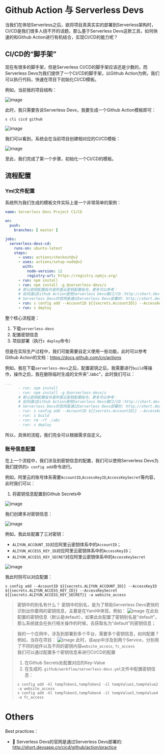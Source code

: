 # Github Action 与 Serverless Devs

当我们在体验Serverless之后，欲将项目真真实实的部署到Serverless架构时，CI/CD是我们很多人绕不开的话题，那么基于Serverless Devs这款工具，如何快速的和Github Action进行有机结合，实现CI/CD的能力呢？

## CI/CD的“脚手架”

现在有很多的脚手架，但是Serverless CI/CD的脚手架应该还是少数的，而Serverless Devs为我们提供了一个CI/CD的脚手架，以Github Action为例，我们可以执行代码，快速在项目下初始化CI/CD模板。

例如，当前我的项目结构：

![image](https://user-images.githubusercontent.com/21079031/120759969-27bccf80-c546-11eb-9260-64724df2e5f5.png)

此时，我只需要告诉Serverless Devs，我要生成一个Github Action模板即可：

```
s cli cicd github
```

![image](https://user-images.githubusercontent.com/21079031/120760086-48852500-c546-11eb-9c38-66dbfd82e632.png)

我们可以看到，系统会在当前项目创建相对应的CI/CD模板：

![image](https://user-images.githubusercontent.com/21079031/120760172-681c4d80-c546-11eb-9551-ba3e060e2947.png)

至此，我们完成了第一个步骤，初始化一个CI/CD的模板。

## 流程配置

### Yml文件配置

系统所为我们生成的模板文件实际上是一个非常简单的案例：

```yaml
name: Serverless Devs Project CI/CD

on:
  push:
    branches: [ master ]

jobs:
  serverless-devs-cd:
    runs-on: ubuntu-latest
    steps:
      - uses: actions/checkout@v2
      - uses: actions/setup-node@v2
        with:
          node-version: 12
          registry-url: https://registry.npmjs.org/
      - run: npm install
      - run: npm install -g @serverless-devs/s
      # 默认密钥配置指令是阿里云密钥配置指令，更多可以参考：
      # 如何通过Github Action使用Serverless Devs做CI/CD：http://short.devsapp.cn/cicd/github/action/usage
      # Serverless Devs的官网是通过Serverless Devs部署的: http://short.devsapp.cn/cicd/github/action/practice
      - run: s config add --AccountID ${{secrets.AccountID}} --AccessKeyID ${{secrets.AccessKeyID}} --AccessKeySecret ${{secrets.AccessKeySecret}} -a default
      - run: s deploy
```

整个核心流程是：
1. 下载`serverless-devs`
2. 配置密钥信息
3. 项目部署（执行`s deploy`命令）

但是在实际生产过程中，我们可能需要自定义使用一些功能，此时可以参考Github Action的文档：https://docs.github.com/cn/actions

例如，我在下载`serverless-devs`之后，配置密钥之后，我需要进行`build`等操作，操作之后，我在删除临时生成的文件夹"./abc"，此时我们可以：

```yaml
...
      - run: npm install
      - run: npm install -g @serverless-devs/s
      # 默认密钥配置指令是阿里云密钥配置指令，更多可以参考：
      # 如何通过Github Action使用Serverless Devs做CI/CD：http://short.devsapp.cn/cicd/github/action/usage
      # Serverless Devs的官网是通过Serverless Devs部署的: http://short.devsapp.cn/cicd/github/action/practice
      - run: s config add --AccountID ${{secrets.AccountID}} --AccessKeyID ${{secrets.AccessKeyID}} --AccessKeySecret ${{secrets.AccessKeySecret}} -a default
      - run: s build
      - run: rm -rf ./abc
      - run: s deploy
```

所以，具体的流程，我们完全可以根据需求自定义。

### 账号信息配置

在上一个流程中，我们涉及到密钥信息的配置，我们可以使用Serverless Devs为我们提供的`s config add`命令进行。

例如，阿里云的账号体系需要`AccountID`,`AccessKeyID`,`AccessKeySecret`等内容，此时我们可以：

1. 将密钥信息配置到Github Secrets中

![image](https://user-images.githubusercontent.com/21079031/120761131-71f28080-c547-11eb-9bb8-e08dafabb4ee.png)

我们创建多对密钥信息：

![image](https://user-images.githubusercontent.com/21079031/120761249-93ec0300-c547-11eb-9c0d-904fb85b4201.png)

例如，我此处配置了三对密钥：

- `ALIYUN_ACCOUNT_ID`对应阿里云密钥体系中的`AccountID`；
- `ALIYUN_ACCESS_KEY_ID`对应阿里云密钥体系中的`AccessKeyID`；
- `ALIYUN_ACCESS_KEY_SECRET`对应阿里云密钥体系中的`AccessKeySecret`

![image](https://user-images.githubusercontent.com/21079031/120761347-ae25e100-c547-11eb-9bcd-4fc742671bc5.png)

我此时则可以对应配置：

```
s config add --AccountID ${{secrets.ALIYUN_ACCOUNT_ID}} --AccessKeyID ${{secrets.ALIYUN_ACCESS_KEY_ID}} --AccessKeySecret ${{secrets.ALIYUN_ACCESS_KEY_SECRET}} -a website_access
```

> 密钥中的别名有什么？
> 密钥中的别名，是为了帮助Serverless Devs更快的识别出你要用的密钥信息，主要是在Yaml中体现，例如：
> ![image](https://user-images.githubusercontent.com/21079031/120762524-eb3ea300-c548-11eb-83ec-73dabc2029c9.png)
> 在此处配置的密钥信息（默认是default），如果此处配置了密钥别名是"default"，那么系统就会在执行相关操作的时候，去获取名为"default"的密钥信息；

> 我的一个应用中，涉及到部署到多个平台，需要多个密钥信息，如何配置？   
> 例如，当存在项目：
> ![image](https://user-images.githubusercontent.com/21079031/120762886-45d7ff00-c549-11eb-8d01-743ad858d611.png)
> 此时，该app中涉及到两个Service，分别用了不同的组件以及不同的密钥内容`website_access`, `fc_access`    
> 我们可以通过配置多个密钥信息来进行CI/CD的配置
> 1. 在Github Secrets处配置对应的Key-Value
> 2. 在生成的`.github/workflow/serverless-devs.yml`文件中配置密钥信息：
> ```
> s config add -kl tempToken1,tempToken2 -il tempValue1,tempValue2 -a website_access
> s config add -kl tempToken3,tempToken4 -il tempValue3,tempValue4 -a fc_access
> ```

# Others

Best practices：
- 🍉 Serverless Devs的官网是通过Serverless Devs部署的: http://short.devsapp.cn/cicd/github/action/practice

